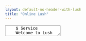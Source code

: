 ```yaml
---
layout: default-no-header-with-lush
title: "Online Lush"
---
```


<textarea id="lushAllTheThings">
	$ Service
	Welcome to Lush

	    $ Scenario
	    You can use Lush directly on this page.

	        $ Step
	            $ Step Definition
	            For a Lushy view, load or drag your service blueprints here.

	            $ Step Definition
	            Choose "Git Connect" to load your service blueprints from Github or Gitlab onto Lush.
	           
</textarea>